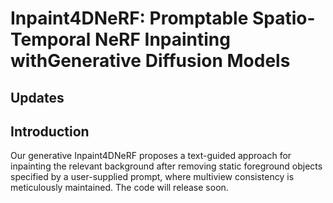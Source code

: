 # Inpaint4DNeRF: Promptable Spatio-Temporal NeRF Inpainting withGenerative Diffusion Models</center>

## Updates

## Introduction
Our generative Inpaint4DNeRF proposes a text-guided approach for inpainting the relevant background after removing static foreground objects specified by a user-supplied prompt, where multiview consistency is meticulously maintained. The code will release soon.
